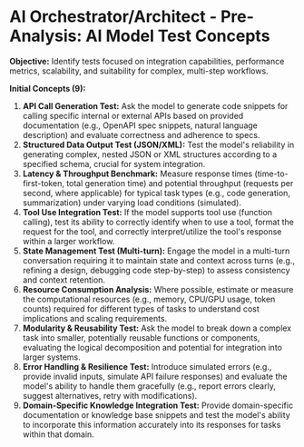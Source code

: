 # AI Orchestrator/Architect - Pre-Analysis: AI Model Test Concepts

**Objective:** Identify tests focused on integration capabilities, performance metrics, scalability, and suitability for complex, multi-step workflows.

**Initial Concepts (9):**

1.  **API Call Generation Test:** Ask the model to generate code snippets for calling specific internal or external APIs based on provided documentation (e.g., OpenAPI spec snippets, natural language description) and evaluate correctness and adherence to specs.
2.  **Structured Data Output Test (JSON/XML):** Test the model's reliability in generating complex, nested JSON or XML structures according to a specified schema, crucial for system integration.
3.  **Latency & Throughput Benchmark:** Measure response times (time-to-first-token, total generation time) and potential throughput (requests per second, where applicable) for typical task types (e.g., code generation, summarization) under varying load conditions (simulated).
4.  **Tool Use Integration Test:** If the model supports tool use (function calling), test its ability to correctly identify when to use a tool, format the request for the tool, and correctly interpret/utilize the tool's response within a larger workflow.
5.  **State Management Test (Multi-turn):** Engage the model in a multi-turn conversation requiring it to maintain state and context across turns (e.g., refining a design, debugging code step-by-step) to assess consistency and context retention.
6.  **Resource Consumption Analysis:** Where possible, estimate or measure the computational resources (e.g., memory, CPU/GPU usage, token counts) required for different types of tasks to understand cost implications and scaling requirements.
7.  **Modularity & Reusability Test:** Ask the model to break down a complex task into smaller, potentially reusable functions or components, evaluating the logical decomposition and potential for integration into larger systems.
8.  **Error Handling & Resilience Test:** Introduce simulated errors (e.g., provide invalid inputs, simulate API failure responses) and evaluate the model's ability to handle them gracefully (e.g., report errors clearly, suggest alternatives, retry with modifications).
9.  **Domain-Specific Knowledge Integration Test:** Provide domain-specific documentation or knowledge base snippets and test the model's ability to incorporate this information accurately into its responses for tasks within that domain. 